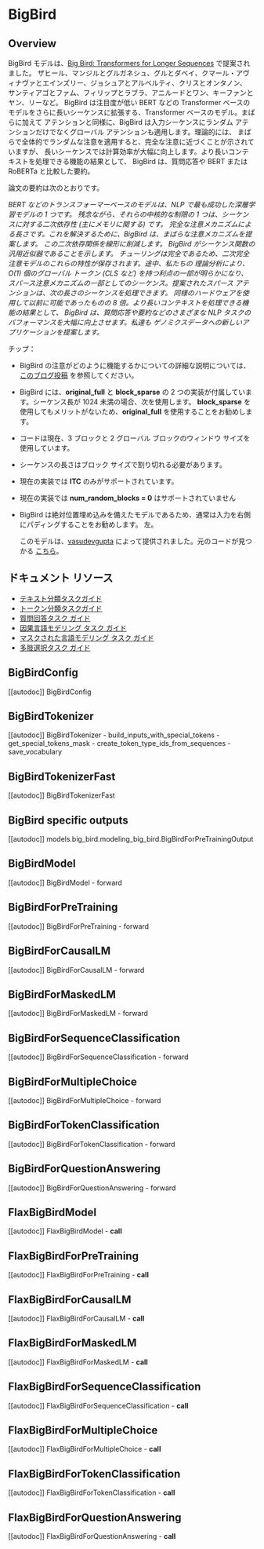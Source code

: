 <!--Copyright 2021 The HuggingFace Team. All rights reserved.

Licensed under the Apache License, Version 2.0 (the "License"); you may not use this file except in compliance with
the License. You may obtain a copy of the License at

http://www.apache.org/licenses/LICENSE-2.0

Unless required by applicable law or agreed to in writing, software distributed under the License is distributed on
an "AS IS" BASIS, WITHOUT WARRANTIES OR CONDITIONS OF ANY KIND, either express or implied. See the License for the
specific language governing permissions and limitations under the License.

⚠️ Note that this file is in Markdown but contain specific syntax for our doc-builder (similar to MDX) that may not be
rendered properly in your Markdown viewer.

-->

# BigBird

## Overview

BigBird モデルは、[Big Bird: Transformers for Longer Sequences](https://huggingface.co/papers/2007.14062) で提案されました。
ザヒール、マンジルとグルガネシュ、グルとダベイ、クマール・アヴィナヴァとエインズリー、ジョシュアとアルベルティ、クリスとオンタノン、
サンティアゴとファム、フィリップとラブラ、アニルードとワン、キーファンとヤン、リーなど。 BigBird は注目度が低い
BERT などの Transformer ベースのモデルをさらに長いシーケンスに拡張する、Transformer ベースのモデル。まばらに加えて
アテンションと同様に、BigBird は入力シーケンスにランダム アテンションだけでなくグローバル アテンションも適用します。理論的には、
まばらで全体的でランダムな注意を適用すると、完全な注意に近づくことが示されていますが、
長いシーケンスでは計算効率が大幅に向上します。より長いコンテキストを処理できる機能の結果として、
BigBird は、質問応答や
BERT または RoBERTa と比較した要約。

論文の要約は次のとおりです。

*BERT などのトランスフォーマーベースのモデルは、NLP で最も成功した深層学習モデルの 1 つです。
残念ながら、それらの中核的な制限の 1 つは、シーケンスに対する二次依存性 (主にメモリに関する) です。
完全な注意メカニズムによる長さです。これを解決するために、BigBird は、まばらな注意メカニズムを提案します。
この二次依存関係を線形に削減します。 BigBird がシーケンス関数の汎用近似器であることを示します。
チューリングは完全であるため、二次完全注意モデルのこれらの特性が保存されます。途中、私たちの
理論分析により、O(1) 個のグローバル トークン (CLS など) を持つ利点の一部が明らかになり、
スパース注意メカニズムの一部としてのシーケンス。提案されたスパース アテンションは、次の長さのシーケンスを処理できます。
同様のハードウェアを使用して以前に可能であったものの 8 倍。より長いコンテキストを処理できる機能の結果として、
BigBird は、質問応答や要約などのさまざまな NLP タスクのパフォーマンスを大幅に向上させます。私達も
ゲノミクスデータへの新しいアプリケーションを提案します。*

チップ：

- BigBird の注意がどのように機能するかについての詳細な説明については、[このブログ投稿](https://huggingface.co/blog/big-bird) を参照してください。
- BigBird には、**original_full** と **block_sparse** の 2 つの実装が付属しています。シーケンス長が 1024 未満の場合、次を使用します。
  **block_sparse** を使用してもメリットがないため、**original_full** を使用することをお勧めします。
- コードは現在、3 ブロックと 2 グローバル ブロックのウィンドウ サイズを使用しています。
- シーケンスの長さはブロック サイズで割り切れる必要があります。
- 現在の実装では **ITC** のみがサポートされています。
- 現在の実装では **num_random_blocks = 0** はサポートされていません
- BigBird は絶対位置埋め込みを備えたモデルであるため、通常は入力を右側にパディングすることをお勧めします。
  左。

  このモデルは、[vasudevgupta](https://huggingface.co/vasudevgupta) によって提供されました。元のコードが見つかる
[こちら](https://github.com/google-research/bigbird)。

## ドキュメント リソース

- [テキスト分類タスクガイド](../tasks/sequence_classification)
- [トークン分類タスクガイド](../tasks/token_classification)
- [質問回答タスク ガイド](../tasks/question_answering)
- [因果言語モデリング タスク ガイド](../tasks/language_modeling)
- [マスクされた言語モデリング タスク ガイド](../tasks/masked_lang_modeling)
- [多肢選択タスク ガイド](../tasks/multiple_choice)

## BigBirdConfig

[[autodoc]] BigBirdConfig

## BigBirdTokenizer

[[autodoc]] BigBirdTokenizer
    - build_inputs_with_special_tokens
    - get_special_tokens_mask
    - create_token_type_ids_from_sequences
    - save_vocabulary

## BigBirdTokenizerFast

[[autodoc]] BigBirdTokenizerFast

## BigBird specific outputs

[[autodoc]] models.big_bird.modeling_big_bird.BigBirdForPreTrainingOutput

<frameworkcontent>
<pt>

## BigBirdModel

[[autodoc]] BigBirdModel
    - forward

## BigBirdForPreTraining

[[autodoc]] BigBirdForPreTraining
    - forward

## BigBirdForCausalLM

[[autodoc]] BigBirdForCausalLM
    - forward

## BigBirdForMaskedLM

[[autodoc]] BigBirdForMaskedLM
    - forward

## BigBirdForSequenceClassification

[[autodoc]] BigBirdForSequenceClassification
    - forward

## BigBirdForMultipleChoice

[[autodoc]] BigBirdForMultipleChoice
    - forward

## BigBirdForTokenClassification

[[autodoc]] BigBirdForTokenClassification
    - forward

## BigBirdForQuestionAnswering

[[autodoc]] BigBirdForQuestionAnswering
    - forward

</pt>
<jax>

## FlaxBigBirdModel

[[autodoc]] FlaxBigBirdModel
    - __call__

## FlaxBigBirdForPreTraining

[[autodoc]] FlaxBigBirdForPreTraining
    - __call__

## FlaxBigBirdForCausalLM

[[autodoc]] FlaxBigBirdForCausalLM
    - __call__

## FlaxBigBirdForMaskedLM

[[autodoc]] FlaxBigBirdForMaskedLM
    - __call__

## FlaxBigBirdForSequenceClassification

[[autodoc]] FlaxBigBirdForSequenceClassification
    - __call__

## FlaxBigBirdForMultipleChoice

[[autodoc]] FlaxBigBirdForMultipleChoice
    - __call__

## FlaxBigBirdForTokenClassification

[[autodoc]] FlaxBigBirdForTokenClassification
    - __call__

## FlaxBigBirdForQuestionAnswering

[[autodoc]] FlaxBigBirdForQuestionAnswering
    - __call__

</jax>
</frameworkcontent>

